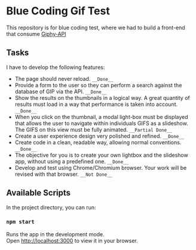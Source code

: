 # Blue Coding Gif Test

This repository is for blue coding test, where we had to build a front-end that consume [Giphy-API](https://developers.giphy.com/docs/api/endpoint) 

## Tasks

I have to develop the following features:

- The page should never reload. `__Done__`
- Provide a form to the user so they can perform a search against the database of GIP via the API. `__Done__`
- Show the results on the thumbnails in a logical way. A great quantity of results must load in a way that performance is taken into account. `__Done__`
- When you click on the thumbnail, a modal light-box must be displayed that allows the user to navigate within individuals GIFS as a slideshow. The GIFS on this view must be fully animated. `__Partial Done__`
- Create a user experience design very polished and refined. `__Done__`
- Create code in a clean, readable way, allowing normal conventions. `__Done__`
- The objective for you is to create your own lightbox and the slideshow app, without using a predefined one. `__Done__`
- Develop and test using Chrome/Chromium browser. Your work will be revised with that browser. `__Not Done__`

## Available Scripts

In the project directory, you can run:

### `npm start`

Runs the app in the development mode.\
Open [http://localhost:3000](http://localhost:3000) to view it in your browser.


